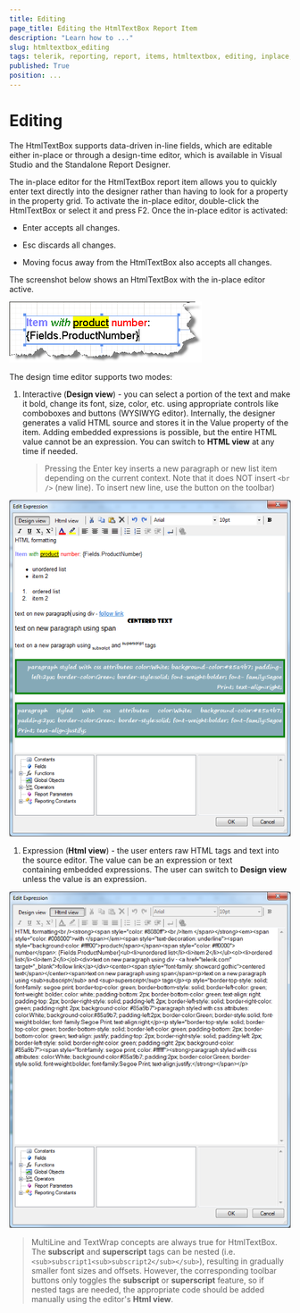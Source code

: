 ```yaml
---
title: Editing
page_title: Editing the HtmlTextBox Report Item
description: "Learn how to ..."
slug: htmltextbox_editing
tags: telerik, reporting, report, items, htmltextbox, editing, inplace, designtime, editor
published: True
position: ...
---
```


# Editing

The HtmlTextBox supports data-driven in-line fields, which are editable either in-place or through a design-time editor, which is available in Visual Studio and the Standalone Report Designer. 

The in-place editor for the HtmlTextBox report item allows you to quickly enter text directly into the designer rather than having to look for a property in the property grid. To activate the in-place editor, double-click the HtmlTextBox or select it and press F2. Once the in-place editor is activated: 

* Enter accepts all changes.

* Esc discards all changes.

* Moving focus away from the HtmlTextBox also accepts all changes. 

The screenshot below shows an HtmlTextBox with the in-place editor active. 

  ![](images/HtmlTextBox3.png)

The design time editor supports two modes:

1. Interactive (__Design view__) - you can select a portion of the text and make it bold, change its font, size, color, etc. using appropriate controls like comboboxes and buttons (WYSIWYG editor). Internally, the designer generates a valid HTML source and stores it in the Value property of the item. Adding embedded expressions is possible, but the entire HTML value cannot be an expression. You can switch to __HTML view__ at any time if needed. 

   >Pressing the Enter key inserts a new paragraph or new list item depending on the current context. Note that it does NOT insert `<br />` (new line). To insert new line, use the button on the toolbar) 

  ![Html Text Box Design View](images/HtmlTextBox_DesignView.png)

1. Expression (__Html view__) - the user enters raw HTML tags and text into the source editor. The value can be an expression or text containing embedded expressions. The user can switch to __Design view__ unless the value is an expression. 

  ![Html Text Box Html View](images/HtmlTextBox_HtmlView.png)

> MultiLine and TextWrap concepts are always true for HtmlTextBox. The __subscript__ and __superscript__ tags can be nested (i.e. `<sub>subscript1<sub>subscript2</sub></sub>`), resulting in gradually smaller font sizes and offsets. However, the corresponding toolbar buttons only toggles the __subscript__ or __superscript__ feature, so if nested tags are needed, the appropriate code should be added manually using the editor's __Html view__. 

